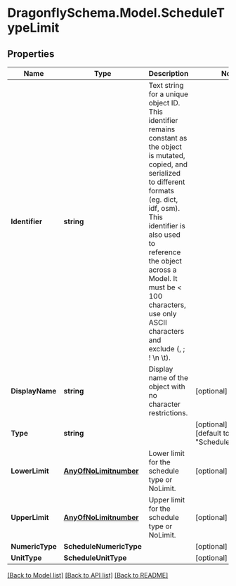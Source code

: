 
# DragonflySchema.Model.ScheduleTypeLimit

## Properties

Name | Type | Description | Notes
------------ | ------------- | ------------- | -------------
**Identifier** | **string** | Text string for a unique object ID. This identifier remains constant as the object is mutated, copied, and serialized to different formats (eg. dict, idf, osm). This identifier is also used to reference the object across a Model. It must be &lt; 100 characters, use only ASCII characters and exclude (, ; ! \\n \\t). | 
**DisplayName** | **string** | Display name of the object with no character restrictions. | [optional] 
**Type** | **string** |  | [optional] [readonly] [default to "ScheduleTypeLimit"]
**LowerLimit** | [**AnyOfNoLimitnumber**](AnyOfNoLimitnumber.md) | Lower limit for the schedule type or NoLimit. | [optional] 
**UpperLimit** | [**AnyOfNoLimitnumber**](AnyOfNoLimitnumber.md) | Upper limit for the schedule type or NoLimit. | [optional] 
**NumericType** | **ScheduleNumericType** |  | [optional] 
**UnitType** | **ScheduleUnitType** |  | [optional] 

[[Back to Model list]](../README.md#documentation-for-models)
[[Back to API list]](../README.md#documentation-for-api-endpoints)
[[Back to README]](../README.md)

